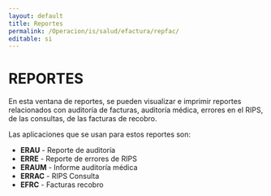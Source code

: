 ```yaml
---
layout: default
title: Reportes
permalink: /Operacion/is/salud/efactura/repfac/
editable: si
---
```


# REPORTES  

En esta ventana de reportes, se pueden visualizar e imprimir reportes relacionados con auditoría de facturas, auditoría médica, errores en el RIPS, de las consultas, de las facturas de recobro.  

Las aplicaciones que se usan para estos reportes son:  

* **ERAU** - Reporte de auditoría  
* **ERRE** - Reporte de errores de RIPS  
* **ERAUM** - Informe auditoría médica  
* **ERRAC** - RIPS Consulta  
* **EFRC** - Facturas recobro


